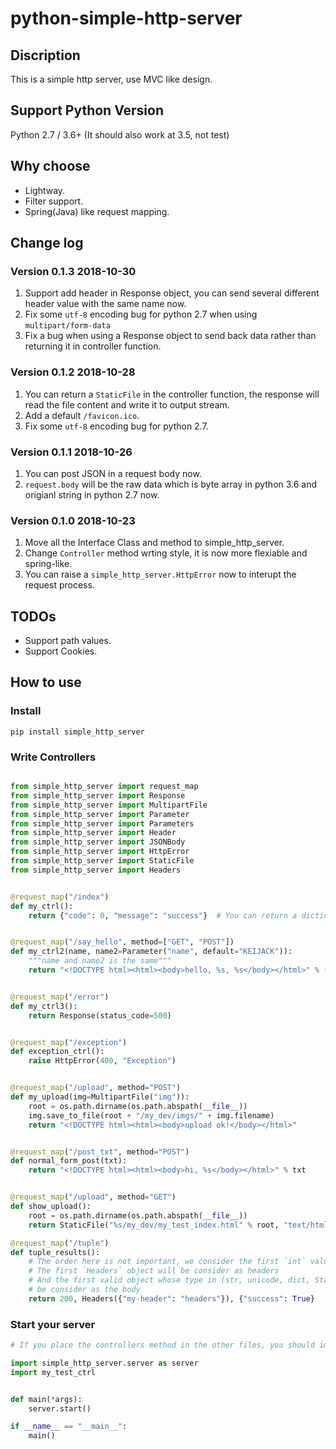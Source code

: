 # python-simple-http-server

## Discription

This is a simple http server, use MVC like design.

## Support Python Version

Python 2.7 / 3.6+ (It should also work at 3.5, not test)

## Why choose

* Lightway.
* Filter support.
* Spring(Java) like request mapping.

## Change log

### Version 0.1.3 2018-10-30

1. Support add header in Response object, you can send several different header value with the same name now.
2. Fix some `utf-8` encoding bug for python 2.7 when using `multipart/form-data`
3. Fix a bug when using a Response object to send back data rather than returning it in controller function.

### Version 0.1.2 2018-10-28

1. You can return a `StaticFile` in the controller function, the response will read the file content and write it to output stream.
2. Add a default `/favicon.ico`.
3. Fix some `utf-8` encoding bug for python 2.7.  

### Version 0.1.1 2018-10-26

1. You can post JSON in a request body now.
2. `request.body` will be the raw data which is byte array in python 3.6 and origianl string in python 2.7 now.

### Version 0.1.0 2018-10-23

1. Move all the Interface Class and method to simple_http_server.
2. Change `Controller` method wrting style, it is now more flexiable and spring-like.
3. You can raise a `simple_http_server.HttpError` now to interupt the request process.

## TODOs

* Support path values.
* Support Cookies.

## How to use

### Install

```shell
pip install simple_http_server
```

### Write Controllers

```python

from simple_http_server import request_map
from simple_http_server import Response
from simple_http_server import MultipartFile
from simple_http_server import Parameter
from simple_http_server import Parameters
from simple_http_server import Header
from simple_http_server import JSONBody
from simple_http_server import HttpError
from simple_http_server import StaticFile
from simple_http_server import Headers


@request_map("/index")
def my_ctrl():
    return {"code": 0, "message": "success"}  # You can return a dictionary, a string or a `simple_http_server.simple_http_server.Response` object.


@request_map("/say_hello", method=["GET", "POST"])
def my_ctrl2(name, name2=Parameter("name", default="KEIJACK")):
    """name and name2 is the same"""
    return "<!DOCTYPE html><html><body>hello, %s, %s</body></html>" % (name, name2)


@request_map("/error")
def my_ctrl3():
    return Response(status_code=500)


@request_map("/exception")
def exception_ctrl():
    raise HttpError(400, "Exception")


@request_map("/upload", method="POST")
def my_upload(img=MultipartFile("img")):
    root = os.path.dirname(os.path.abspath(__file__))
    img.save_to_file(root + "/my_dev/imgs/" + img.filename)
    return "<!DOCTYPE html><html><body>upload ok!</body></html>"


@request_map("/post_txt", method="POST")
def normal_form_post(txt):
    return "<!DOCTYPE html><html><body>hi, %s</body></html>" % txt


@request_map("/upload", method="GET")
def show_upload():
    root = os.path.dirname(os.path.abspath(__file__))
    return StaticFile("%s/my_dev/my_test_index.html" % root, "text/html; charset=utf-8")

@request_map("/tuple")
def tuple_results():
    # The order here is not important, we consider the first `int` value as status code,
    # The first `Headers` object will be consider as headers
    # And the first valid object whose type in (str, unicode, dict, StaticFile, bytes) will
    # be consider as the body
    return 200, Headers({"my-header": "headers"}), {"success": True}
```

### Start your server

```python
# If you place the controllers method in the other files, you should import them here.

import simple_http_server.server as server
import my_test_ctrl


def main(*args):
    server.start()

if __name__ == "__main__":
    main()
```